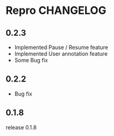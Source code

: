 # Repro CHANGELOG

## 0.2.3

- Implemented Pause / Resume feature
- Implemented User annotation feature
- Some Bug fix

## 0.2.2

- Bug fix

## 0.1.8

release 0.1.8

